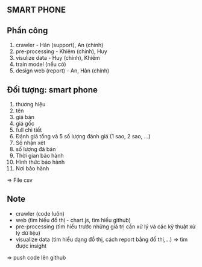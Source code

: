 ## SMART PHONE

## Phần công
1. crawler - Hân (support), An (chính) 
2. pre-processing - Khiêm (chính), Huy 
3. visulize data - Huy (chính), Khiêm 
4. train model (nếu có) 
5. design web (report) - An, Hân (chính)  

## Đối tượng: smart phone
1. thương hiệu
2. tên
3. giá bán
4. giá gốc
5. full chi tiết
6. Đánh giá tổng và 5 số lượng đánh giá (1 sao, 2 sao, ...)
7. Số nhận xét
8. số lượng đã bán
9. Thời gian bảo hành
10. Hình thức bảo hành
11. Nơi bảo hành

=> File csv 

## Note
- crawler (code luôn)
- web (tìm hiểu đồ thị - chart.js, tìm hiểu github)
- pre-processing (tìm hiểu trước những giá trị cần xử lý và các kỹ thuật xử lý dữ liệu)
- visualize data (tìm hiểu dạng đồ thị, cách report bằng đồ thị,...)
    => tìm được insight

=> push code lên github